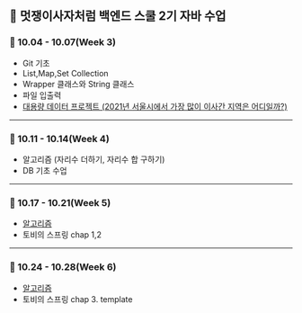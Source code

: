 ## 📄 멋쟁이사자처럼 백엔드 스쿨 2기 자바 수업
### 💬 10.04 - 10.07(Week 3)
- Git 기초
- List,Map,Set Collection
- Wrapper 클래스와 String 클래스
- 파일 입출력
- <a href = "https://github.com/cmkxak/likelion-java-course/tree/Main/src/lecture/lecture_1007"> 대용량 데이터 프로젝트
(2021년 서울시에서 가장 많이 이사간 지역은 어디일까?)</a>
----
### 💬 10.11 - 10.14(Week 4)
- 알고리즘 (자리수 더하기, 자리수 합 구하기)
- DB 기초 수업
----
### 💬 10.17 - 10.21(Week 5)
- <a href = "https://github.com/cmkxak/likelion-java-course/tree/Main/src/main/java/com/likelion/lecture"> 알고리즘 </a> 
- 토비의 스프링 chap 1,2
----
### 💬 10.24 - 10.28(Week 6)
- <a href = "https://github.com/cmkxak/likelion-java-course/tree/Main/src/main/java/com/likelion/lecture"> 알고리즘 </a> 
- 토비의 스프링 chap 3. template
